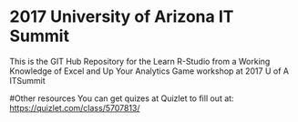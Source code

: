 # 2017 University of Arizona IT Summit

This is the GIT Hub Repository for the Learn R-Studio from a Working Knowledge of Excel and Up Your Analytics Game workshop at 2017 U of A ITSummit

#Other resources
You can get quizes at Quizlet to fill out at:
https://quizlet.com/class/5707813/ 
